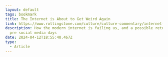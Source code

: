```yaml
---
layout: default
tags: bookmark
title: The Internet is About to Get Weird Again
link: https://www.rollingstone.com/culture/culture-commentary/internet-future-about-to-get-weird-1234938403/
description: How the modern internet is failing us, and a possible return to the
  pre social media days
date: 2024-04-12T18:55:40.467Z
type:
  - Article
---
```

